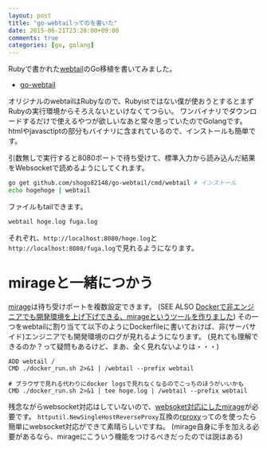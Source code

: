 ```yaml
---
layout: post
title: "go-webtailってのを書いた"
date: 2015-06-21T23:28:00+09:00
comments: true
categories: [go, golang]
---
```


Rubyで書かれた[webtail](https://github.com/r7kamura/webtail)のGo移植を書いてみました。

- [go-webtail](https://github.com/shogo82148/go-webtail)

<!-- More -->

オリジナルのwebtailはRubyなので、Rubyistではない僕が使おうとするとまずRubyの実行環境からそろえないといけなくてつらい。
ワンバイナリでダウンロードするだけで使えるやつが欲しいなあと常々思っていたのでGolangです。
htmlやjavasctiptの部分もバイナリに含まれているので、インストールも簡単です。

引数無しで実行すると8080ポートで待ち受けて、標準入力から読み込んだ結果をWebsocketで読めるようにしてくれます。

``` bash
go get github.com/shogo82148/go-webtail/cmd/webtail # インストール
echo hogehoge | webtail
```

ファイルもtailできます。

``` bash
webtail hoge.log fuga.log
```

それぞれ、`http://localhost:8080/hoge.log`と`http://localhost:8080/fuga.log`で見れるようになります。


# mirageと一緒につかう

[mirage](https://github.com/acidlemon/mirage)は待ち受けポートを複数設定できます。
(SEE ALSO [Dockerで非エンジニアでも開発環境を上げ下げできる、mirageというツールを作りました](http://tech.kayac.com/archive/mirage_for_docker.html))
その一つをwebtailに割り当てて以下のようにDockerfileに書いておけば、非(サーバサイド)エンジニアでも開発環境のログが見れるようになります。
(見れても理解できるのか？って疑問もあるけど、まあ、全く見れないよりは・・・)

```
ADD webtail /
CMD ./docker_run.sh 2>&1 | /webtail --prefix webtail

# ブラウザで見れる代わりにdocker logsで見れなくなるのでこっちのほうがいいかも
CMD ./docker_run.sh 2>&1 | tee hoge.log | /webtail --prefix webtail
```

残念ながらwebsocket対応はしていないので、[websoket対応にしたmirage](https://github.com/shogo82148/mirage/tree/feature/websocket)が必要です。
`httputil.NewSingleHostReverseProxy`互換の[rproxy](github.com/methane/rproxy)ってのを使ったら簡単にwebsocket対応ができて素晴らしいですね。
(mirage自身に手を加える必要があるなら、mirageにこういう機能をつけるべきだったのでは説はある)
